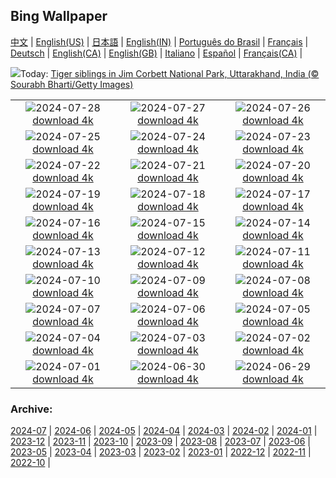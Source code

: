 ## Bing Wallpaper
[中文](README.md) |                     [English(US)](en-US.md) |                     [日本語](ja-JP.md) |                     [English(IN)](en-IN.md) |                     [Português do Brasil](pt-BR.md) |                     [Français](fr-FR.md) |                     [Deutsch](de-DE.md) |                     [English(CA)](en-CA.md) |                     [English(GB)](en-GB.md) |                     [Italiano](it-IT.md) |                     [Español](es-ES.md) |                     [Français(CA)](fr-CA.md) |                    

![](https://www.bing.com/th?id=OHR.CorbettTigers_EN-IN5057550276_UHD.jpg&w=1000)Today: [Tiger siblings in Jim Corbett National Park, Uttarakhand, India (© Sourabh Bharti/Getty Images)](https://www.bing.com/th?id=OHR.CorbettTigers_EN-IN5057550276_UHD.jpg)

|      |      |      |
| :----: | :----: | :----: |
|![](https://www.bing.com/th?id=OHR.BeachHutsSweden_EN-IN3846650845_UHD.jpg&pid=hp&w=384&h=216&rs=1&c=4)2024-07-28 [download 4k](https://www.bing.com/th?id=OHR.BeachHutsSweden_EN-IN3846650845_UHD.jpg)|![](https://www.bing.com/th?id=OHR.RhinelandVineyards_EN-IN4193963890_UHD.jpg&pid=hp&w=384&h=216&rs=1&c=4)2024-07-27 [download 4k](https://www.bing.com/th?id=OHR.RhinelandVineyards_EN-IN4193963890_UHD.jpg)|![](https://www.bing.com/th?id=OHR.KargilMemorial_EN-IN8142573327_UHD.jpg&pid=hp&w=384&h=216&rs=1&c=4)2024-07-26 [download 4k](https://www.bing.com/th?id=OHR.KargilMemorial_EN-IN8142573327_UHD.jpg)|
|![](https://www.bing.com/th?id=OHR.SmokyMountainTrail_EN-IN0121082113_UHD.jpg&pid=hp&w=384&h=216&rs=1&c=4)2024-07-25 [download 4k](https://www.bing.com/th?id=OHR.SmokyMountainTrail_EN-IN0121082113_UHD.jpg)|![](https://www.bing.com/th?id=OHR.SheepCousins_EN-IN5841559829_UHD.jpg&pid=hp&w=384&h=216&rs=1&c=4)2024-07-24 [download 4k](https://www.bing.com/th?id=OHR.SheepCousins_EN-IN5841559829_UHD.jpg)|![](https://www.bing.com/th?id=OHR.MethoniCastle_EN-IN6995431738_UHD.jpg&pid=hp&w=384&h=216&rs=1&c=4)2024-07-23 [download 4k](https://www.bing.com/th?id=OHR.MethoniCastle_EN-IN6995431738_UHD.jpg)|
|![](https://www.bing.com/th?id=OHR.ElloraCavesMH_EN-IN9734367387_UHD.jpg&pid=hp&w=384&h=216&rs=1&c=4)2024-07-22 [download 4k](https://www.bing.com/th?id=OHR.ElloraCavesMH_EN-IN9734367387_UHD.jpg)|![](https://www.bing.com/th?id=OHR.ZanzibarBoats_EN-IN4365742596_UHD.jpg&pid=hp&w=384&h=216&rs=1&c=4)2024-07-21 [download 4k](https://www.bing.com/th?id=OHR.ZanzibarBoats_EN-IN4365742596_UHD.jpg)|![](https://www.bing.com/th?id=OHR.MineralMoon_EN-IN9361063674_UHD.jpg&pid=hp&w=384&h=216&rs=1&c=4)2024-07-20 [download 4k](https://www.bing.com/th?id=OHR.MineralMoon_EN-IN9361063674_UHD.jpg)|
|![](https://www.bing.com/th?id=OHR.YoungJaguar_EN-IN3771958694_UHD.jpg&pid=hp&w=384&h=216&rs=1&c=4)2024-07-19 [download 4k](https://www.bing.com/th?id=OHR.YoungJaguar_EN-IN3771958694_UHD.jpg)|![](https://www.bing.com/th?id=OHR.MayotteCoral_EN-IN3541373607_UHD.jpg&pid=hp&w=384&h=216&rs=1&c=4)2024-07-18 [download 4k](https://www.bing.com/th?id=OHR.MayotteCoral_EN-IN3541373607_UHD.jpg)|![](https://www.bing.com/th?id=OHR.MedievalRothenburg_EN-IN3166503485_UHD.jpg&pid=hp&w=384&h=216&rs=1&c=4)2024-07-17 [download 4k](https://www.bing.com/th?id=OHR.MedievalRothenburg_EN-IN3166503485_UHD.jpg)|
|![](https://www.bing.com/th?id=OHR.HammockCamping_EN-IN2367011958_UHD.jpg&pid=hp&w=384&h=216&rs=1&c=4)2024-07-16 [download 4k](https://www.bing.com/th?id=OHR.HammockCamping_EN-IN2367011958_UHD.jpg)|![](https://www.bing.com/th?id=OHR.TateishiPark_EN-IN9733056165_UHD.jpg&pid=hp&w=384&h=216&rs=1&c=4)2024-07-15 [download 4k](https://www.bing.com/th?id=OHR.TateishiPark_EN-IN9733056165_UHD.jpg)|![](https://www.bing.com/th?id=OHR.SilkyShark_EN-IN8852758594_UHD.jpg&pid=hp&w=384&h=216&rs=1&c=4)2024-07-14 [download 4k](https://www.bing.com/th?id=OHR.SilkyShark_EN-IN8852758594_UHD.jpg)|
|![](https://www.bing.com/th?id=OHR.CappadociaRocks_EN-IN8308543174_UHD.jpg&pid=hp&w=384&h=216&rs=1&c=4)2024-07-13 [download 4k](https://www.bing.com/th?id=OHR.CappadociaRocks_EN-IN8308543174_UHD.jpg)|![](https://www.bing.com/th?id=OHR.RainierWildflowers_EN-IN6153414101_UHD.jpg&pid=hp&w=384&h=216&rs=1&c=4)2024-07-12 [download 4k](https://www.bing.com/th?id=OHR.RainierWildflowers_EN-IN6153414101_UHD.jpg)|![](https://www.bing.com/th?id=OHR.GangiSicily_EN-IN6038695994_UHD.jpg&pid=hp&w=384&h=216&rs=1&c=4)2024-07-11 [download 4k](https://www.bing.com/th?id=OHR.GangiSicily_EN-IN6038695994_UHD.jpg)|
|![](https://www.bing.com/th?id=OHR.CollaredAracari_EN-IN5723111528_UHD.jpg&pid=hp&w=384&h=216&rs=1&c=4)2024-07-10 [download 4k](https://www.bing.com/th?id=OHR.CollaredAracari_EN-IN5723111528_UHD.jpg)|![](https://www.bing.com/th?id=OHR.TalampayaNP_EN-IN9969060729_UHD.jpg&pid=hp&w=384&h=216&rs=1&c=4)2024-07-09 [download 4k](https://www.bing.com/th?id=OHR.TalampayaNP_EN-IN9969060729_UHD.jpg)|![](https://www.bing.com/th?id=OHR.NorwayBlueberries_EN-IN9622921626_UHD.jpg&pid=hp&w=384&h=216&rs=1&c=4)2024-07-08 [download 4k](https://www.bing.com/th?id=OHR.NorwayBlueberries_EN-IN9622921626_UHD.jpg)|
|![](https://www.bing.com/th?id=OHR.YenBaiTerraces_EN-IN9423003053_UHD.jpg&pid=hp&w=384&h=216&rs=1&c=4)2024-07-07 [download 4k](https://www.bing.com/th?id=OHR.YenBaiTerraces_EN-IN9423003053_UHD.jpg)|![](https://www.bing.com/th?id=OHR.ConwyRiver_EN-IN8974486695_UHD.jpg&pid=hp&w=384&h=216&rs=1&c=4)2024-07-06 [download 4k](https://www.bing.com/th?id=OHR.ConwyRiver_EN-IN8974486695_UHD.jpg)|![](https://www.bing.com/th?id=OHR.NoahBeach_EN-IN8682200105_UHD.jpg&pid=hp&w=384&h=216&rs=1&c=4)2024-07-05 [download 4k](https://www.bing.com/th?id=OHR.NoahBeach_EN-IN8682200105_UHD.jpg)|
|![](https://www.bing.com/th?id=OHR.KeralaSummer_EN-IN8339171901_UHD.jpg&pid=hp&w=384&h=216&rs=1&c=4)2024-07-04 [download 4k](https://www.bing.com/th?id=OHR.KeralaSummer_EN-IN8339171901_UHD.jpg)|![](https://www.bing.com/th?id=OHR.MeerkatManor_EN-IN8030536163_UHD.jpg&pid=hp&w=384&h=216&rs=1&c=4)2024-07-03 [download 4k](https://www.bing.com/th?id=OHR.MeerkatManor_EN-IN8030536163_UHD.jpg)|![](https://www.bing.com/th?id=OHR.ItalicaRuins_EN-IN7625105640_UHD.jpg&pid=hp&w=384&h=216&rs=1&c=4)2024-07-02 [download 4k](https://www.bing.com/th?id=OHR.ItalicaRuins_EN-IN7625105640_UHD.jpg)|
|![](https://www.bing.com/th?id=OHR.FisgardLighthouse_EN-IN6359811191_UHD.jpg&pid=hp&w=384&h=216&rs=1&c=4)2024-07-01 [download 4k](https://www.bing.com/th?id=OHR.FisgardLighthouse_EN-IN6359811191_UHD.jpg)|![](https://www.bing.com/th?id=OHR.UbudBali_EN-IN5820803064_UHD.jpg&pid=hp&w=384&h=216&rs=1&c=4)2024-06-30 [download 4k](https://www.bing.com/th?id=OHR.UbudBali_EN-IN5820803064_UHD.jpg)|![](https://www.bing.com/th?id=OHR.TourCorsica_EN-IN1515947386_UHD.jpg&pid=hp&w=384&h=216&rs=1&c=4)2024-06-29 [download 4k](https://www.bing.com/th?id=OHR.TourCorsica_EN-IN1515947386_UHD.jpg)|


### Archive:
[2024-07](archive/en-IN/202407/README.md) | [2024-06](archive/en-IN/202406/README.md) | [2024-05](archive/en-IN/202405/README.md) | [2024-04](archive/en-IN/202404/README.md) | [2024-03](archive/en-IN/202403/README.md) | [2024-02](archive/en-IN/202402/README.md) | [2024-01](archive/en-IN/202401/README.md) | [2023-12](archive/en-IN/202312/README.md) | [2023-11](archive/en-IN/202311/README.md) | [2023-10](archive/en-IN/202310/README.md) | [2023-09](archive/en-IN/202309/README.md) | [2023-08](archive/en-IN/202308/README.md) | [2023-07](archive/en-IN/202307/README.md) | [2023-06](archive/en-IN/202306/README.md) | [2023-05](archive/en-IN/202305/README.md) | [2023-04](archive/en-IN/202304/README.md) | [2023-03](archive/en-IN/202303/README.md) | [2023-02](archive/en-IN/202302/README.md) | [2023-01](archive/en-IN/202301/README.md) | [2022-12](archive/en-IN/202212/README.md) | [2022-11](archive/en-IN/202211/README.md) | [2022-10](archive/en-IN/202210/README.md) | 